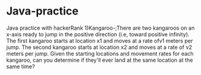 # Java-practice
Java practice with hackerRank
1)Kangaroo-;There are two kangaroos on an x-axis ready to jump in the positive direction (i.e, toward positive infinity). 
The first kangaroo starts at location x1 and moves at a rate ofv1  meters per jump. The second kangaroo starts at location x2  and moves at a rate of v2 meters per jump. Given the starting locations and movement rates for each kangaroo, can you determine if they'll ever land at the same location at the same time?

